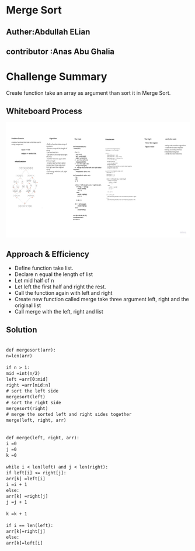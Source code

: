 # Merge Sort

## Auther:Abdullah ELian
## contributor :Anas Abu Ghalia
# Challenge Summary

Create function take an array as argument than sort it in Merge Sort.

## Whiteboard Process
![merge_sortion](blog/1.jpg)

## Approach & Efficiency

+ Define function take list.
+ Declare n equal the length of list
+ Let mid half of n
+ Let left the first half and right the rest.
+ Call the function again with left and right
+ Create new function called merge take three argument left, right and the original list
+ Call merge with the left, right and list



## Solution
~~~

def mergesort(arr):
n=len(arr)

if n > 1:
mid =int(n/2)
left =arr[0:mid]
right =arr[mid:n]
# sort the left side
mergesort(left)
# sort the right side
mergesort(right)
# merge the sorted left and right sides together
merge(left, right, arr)


def merge(left, right, arr):
i =0
j =0
k =0

while i < len(left) and j < len(right):
if left[i] <= right[j]:
arr[k] =left[i]
i =i + 1
else:
arr[k] =right[j]
j =j + 1

k =k + 1

if i == len(left):
arr[k]=right[j]
else:
arr[k]=left[i]

~~~

